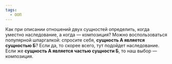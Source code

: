 ```yaml
---
tags:
  - ООП
---
```

Как при описании отношений двух сущностей определить, когда уместно наследование, а когда — композиция?
Можно воспользоваться популярной шпаргалкой: спросите себя, **сущность А является сущностью Б**?
Если да, то скорее всего, тут подойдет наследование.
Если же **сущность А является частью сущности Б**, то наш выбор — композиция.